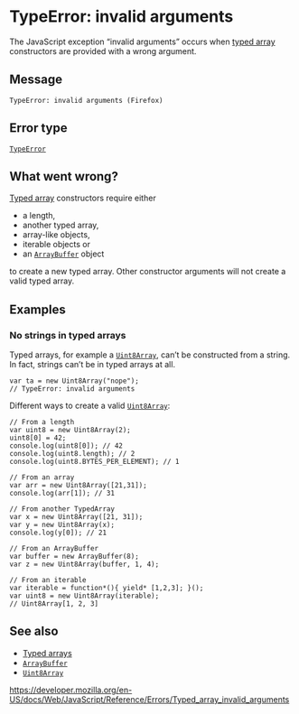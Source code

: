 TypeError: invalid arguments
============================

The JavaScript exception “invalid arguments” occurs when [typed array](https://developer.mozilla.org/en-US/docs/Web/JavaScript/Typed_arrays) constructors are provided with a wrong argument.

Message
-------

    TypeError: invalid arguments (Firefox)

Error type
----------

[`TypeError`](../global_objects/typeerror)

What went wrong?
----------------

[Typed array](https://developer.mozilla.org/en-US/docs/Web/JavaScript/Typed_arrays) constructors require either

-   a length,
-   another typed array,
-   array-like objects,
-   iterable objects or
-   an [`ArrayBuffer`](../global_objects/arraybuffer) object

to create a new typed array. Other constructor arguments will not create a valid typed array.

Examples
--------

### No strings in typed arrays

Typed arrays, for example a [`Uint8Array`](../global_objects/uint8array), can’t be constructed from a string. In fact, strings can’t be in typed arrays at all.

    var ta = new Uint8Array("nope");
    // TypeError: invalid arguments

Different ways to create a valid [`Uint8Array`](../global_objects/uint8array):

    // From a length
    var uint8 = new Uint8Array(2);
    uint8[0] = 42;
    console.log(uint8[0]); // 42
    console.log(uint8.length); // 2
    console.log(uint8.BYTES_PER_ELEMENT); // 1

    // From an array
    var arr = new Uint8Array([21,31]);
    console.log(arr[1]); // 31

    // From another TypedArray
    var x = new Uint8Array([21, 31]);
    var y = new Uint8Array(x);
    console.log(y[0]); // 21

    // From an ArrayBuffer
    var buffer = new ArrayBuffer(8);
    var z = new Uint8Array(buffer, 1, 4);

    // From an iterable
    var iterable = function*(){ yield* [1,2,3]; }();
    var uint8 = new Uint8Array(iterable);
    // Uint8Array[1, 2, 3]

See also
--------

-   [Typed arrays](https://developer.mozilla.org/en-US/docs/Web/JavaScript/Typed_arrays)
-   [`ArrayBuffer`](../global_objects/arraybuffer)
-   [`Uint8Array`](../global_objects/uint8array)

<a href="https://developer.mozilla.org/en-US/docs/Web/JavaScript/Reference/Errors/Typed_array_invalid_arguments" class="_attribution-link">https://developer.mozilla.org/en-US/docs/Web/JavaScript/Reference/Errors/Typed_array_invalid_arguments</a>
